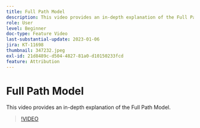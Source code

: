 ```yaml
---
title: Full Path Model
description: This video provides an in-depth explanation of the Full Path Model.
role: User
level: Beginner
doc-type: Feature Video
last-substantial-update: 2023-01-06
jira: KT-11698
thumbnail: 347232.jpeg
exl-id: 21d8489c-d504-4827-81a0-d10150233fcd
feature: Attribution
---
```

# Full Path Model

This video provides an in-depth explanation of the Full Path Model.

>[!VIDEO](https://video.tv.adobe.com/v/347232/?quality=12&learn=on)
